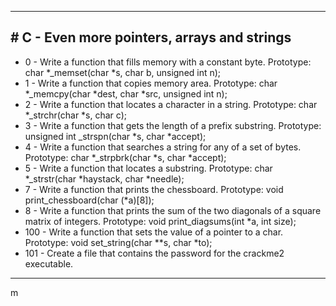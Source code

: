 <hr>
<h2># C - Even more pointers, arrays and strings</h2>
<ul>
<li> 0 - Write a function that fills memory with a constant byte. Prototype: char *_memset(char *s, char b, unsigned int n);</li>
<li> 1 - Write a function that copies memory area. Prototype: char *_memcpy(char *dest, char *src, unsigned int n);</li>
<li> 2 - Write a function that locates a character in a string. Prototype: char *_strchr(char *s, char c);</li>
<li> 3 - Write a function that gets the length of a prefix substring. Prototype: unsigned int _strspn(char *s, char *accept);</li>
<li> 4 - Write a function that searches a string for any of a set of bytes. Prototype: char *_strpbrk(char *s, char *accept);</li>
<li> 5 - Write a function that locates a substring. Prototype: char *_strstr(char *haystack, char *needle);</li>
<li> 7 - Write a function that prints the chessboard. Prototype: void print_chessboard(char (*a)[8]);</li>
<li> 8 - Write a function that prints the sum of the two diagonals of a square matrix of integers. Prototype: void print_diagsums(int *a, int size);</li>
<li> 100 - Write a function that sets the value of a pointer to a char. Prototype: void set_string(char **s, char *to);</li>
<li> 101 - Create a file that contains the password for the crackme2 executable.</li>
</ul>
<hr>m
